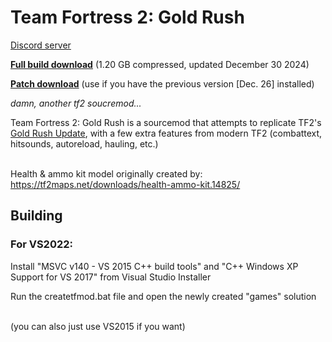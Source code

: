 Team Fortress 2: Gold Rush
=====

[Discord server](https://discord.gg/a2W8pnYwmr)

[**Full build download**](https://conneath.net/repo/goldrush-alpha-30_12_24.7z) (1.20 GB compressed, updated December 30 2024)

[**Patch download**](https://conneath.net/repo/goldrush-alpha-30_12_24_patch.7z) (use if you have the previous version [Dec. 26] installed)

*damn, another tf2 soucremod...*

Team Fortress 2: Gold Rush is a sourcemod that attempts to replicate TF2's [Gold Rush Update](https://wiki.teamfortress.com/wiki/Gold_Rush_Update), with a few extra features from modern TF2 (combattext, hitsounds, autoreload, hauling, etc.)

\
Health & ammo kit model originally created by: https://tf2maps.net/downloads/health-ammo-kit.14825/

## Building

### For VS2022:

Install "MSVC v140 - VS 2015 C++ build tools" and "C++ Windows XP Support for VS 2017" from Visual Studio Installer

Run the createtfmod.bat file and open the newly created "games" solution

\
(you can also just use VS2015 if you want)


